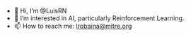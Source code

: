 - 👋 Hi, I’m @LuisRN
- 👀 I’m interested in AI, particularly Reinforcement Learning.
- 📫 How to reach me: lrobaina@mitre.org

<!---
LuisRN/LuisRN is a ✨ special ✨ repository because its `README.md` (this file) appears on your GitHub profile.
You can click the Preview link to take a look at your changes.
--->

